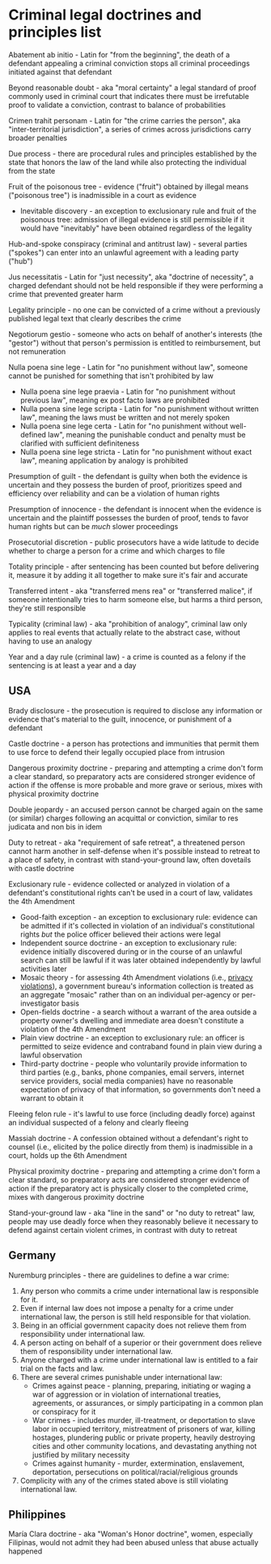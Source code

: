 
# Criminal legal doctrines and principles list

Abatement ab initio - Latin for "from the beginning", the death of a defendant appealing a criminal conviction stops all criminal proceedings initiated against that defendant

Beyond reasonable doubt - aka "moral certainty" a legal standard of proof commonly used in criminal court that indicates there must be irrefutable proof to validate a conviction, contrast to balance of probabilities

Crimen trahit personam - Latin for "the crime carries the person", aka "inter-territorial jurisdiction", a series of crimes across jurisdictions carry broader penalties

Due process - there are procedural rules and principles established by the state that honors the law of the land while also protecting the individual from the state

Fruit of the poisonous tree - evidence ("fruit") obtained by illegal means ("poisonous tree") is inadmissible in a court as evidence

- Inevitable discovery - an exception to exclusionary rule and fruit of the poisonous tree: admission of illegal evidence is still permissible if it would have "inevitably" have been obtained regardless of the legality

Hub-and-spoke conspiracy (criminal and antitrust law) - several parties ("spokes") can enter into an unlawful agreement with a leading party ("hub")

Jus necessitatis - Latin for "just necessity", aka "doctrine of necessity", a charged defendant should not be held responsible if they were performing a crime that prevented greater harm

Legality principle - no one can be convicted of a crime without a previously published legal text that clearly describes the crime

Negotiorum gestio - someone who acts on behalf of another's interests (the "gestor") without that person's permission is entitled to reimbursement, but not remuneration

Nulla poena sine lege - Latin for "no punishment without law", someone cannot be punished for something that isn't prohibited by law

- Nulla poena sine lege praevia - Latin for "no punishment without previous law", meaning ex post facto laws are prohibited
- Nulla poena sine lege scripta - Latin for "no punishment without written law", meaning the laws must be written and not merely spoken
- Nulla poena sine lege certa - Latin for "no punishment without well-defined law", meaning the punishable conduct and penalty must be clarified with sufficient definiteness
- Nulla poena sine lege stricta - Latin for "no punishment without exact law", meaning application by analogy is prohibited

Presumption of guilt - the defendant is guilty when both the evidence is uncertain and they possess the burden of proof, prioritizes speed and efficiency over reliability and can be a violation of human rights

Presumption of innocence - the defendant is innocent when the evidence is uncertain and the plaintiff possesses the burden of proof, tends to favor human rights but can be *much* slower proceedings

Prosecutorial discretion - public prosecutors have a wide latitude to decide whether to charge a person for a crime and which charges to file

Totality principle - after sentencing has been counted but before delivering it, measure it by adding it all together to make sure it's fair and accurate

Transferred intent - aka "transferred mens rea" or "transferred malice", if someone intentionally tries to harm someone else, but harms a third person, they're still responsible

Typicality (criminal law) - aka "prohibition of analogy", criminal law only applies to real events that actually relate to the abstract case, without having to use an analogy

Year and a day rule (criminal law) - a crime is counted as a felony if the sentencing is at least a year and a day

## USA

Brady disclosure - the prosecution is required to disclose any information or evidence that's material to the guilt, innocence, or punishment of a defendant

Castle doctrine - a person has protections and immunities that permit them to use force to defend their legally occupied place from intrusion

Dangerous proximity doctrine - preparing and attempting a crime don't form a clear standard, so preparatory acts are considered stronger evidence of action if the offense is more probable and more grave or serious, mixes with physical proximity doctrine

Double jeopardy - an accused person cannot be charged again on the same (or similar) charges following an acquittal or conviction, similar to res judicata and non bis in idem

Duty to retreat - aka "requirement of safe retreat", a threatened person cannot harm another in self-defense when it's possible instead to retreat to a place of safety, in contrast with stand-your-ground law, often dovetails with castle doctrine

Exclusionary rule - evidence collected or analyzed in violation of a defendant's constitutional rights can't be used in a court of law, validates the 4th Amendment

- Good-faith exception - an exception to exclusionary rule: evidence can be admitted if it's collected in violation of an individual's constitutional rights *but* the police officer believed their actions were legal
- Independent source doctrine - an exception to exclusionary rule: evidence initially discovered during or in the course of an unlawful search can still be lawful if it was later obtained independently by lawful activities later
- Mosaic theory - for assessing 4th Amendment violations (i.e., [privacy violations](faang.md)), a government bureau's information collection is treated as an aggregate "mosaic" rather than on an individual per-agency or per-investigator basis
- Open-fields doctrine - a search without a warrant of the area outside a property owner's dwelling and immediate area doesn't constitute a violation of the 4th Amendment
- Plain view doctrine - an exception to exclusionary rule: an officer is permitted to seize evidence and contraband found in plain view during a lawful observation
- Third-party doctrine - people who voluntarily provide information to third parties (e.g., banks, phone companies, email servers, internet service providers, social media companies) have no reasonable expectation of privacy of that information, so governments don't need a warrant to obtain it

Fleeing felon rule - it's lawful to use force (including deadly force) against an individual suspected of a felony and clearly fleeing

Massiah doctrine - A confession obtained without a defendant's right to counsel (i.e., elicited by the police directly from them) is inadmissible in a court, holds up the 6th Amendment

Physical proximity doctrine - preparing and attempting a crime don't form a clear standard, so preparatory acts are considered stronger evidence of action if the preparatory act is physically closer to the completed crime, mixes with dangerous proximity doctrine

Stand-your-ground law - aka "line in the sand" or "no duty to retreat" law, people may use deadly force when they reasonably believe it necessary to defend against certain violent crimes, in contrast with duty to retreat

## Germany

Nuremburg principles - there are guidelines to define a war crime:

1. Any person who commits a crime under international law is responsible for it.
2. Even if internal law does not impose a penalty for a crime under international law, the person is still held responsible for that violation.
3. Being in an official government capacity does not relieve them from responsibility under international law.
4. A person acting on behalf of a superior or their government does relieve them of responsibility under international law.
5. Anyone charged with a crime under international law is entitled to a fair trial on the facts and law.
6. There are several crimes punishable under international law:
   - Crimes against peace - planning, preparing, initiating or waging a war of aggression or in violation of international treaties, agreements, or assurances, or simply participating in a common plan or conspiracy for it
   - War crimes - includes murder, ill-treatment, or deportation to slave labor in occupied territory, mistreatment of prisoners of war, killing hostages, plundering public or private property, heavily destroying cities and other community locations, and devastating anything not justified by military necessity
   - Crimes against humanity - murder, extermination, enslavement, deportation, persecutions on political/racial/religious grounds
7. Complicity with any of the crimes stated above is still violating international law.

## Philippines

María Clara doctrine - aka "Woman's Honor doctrine", women, especially Filipinas, would not admit they had been abused unless that abuse actually happened
